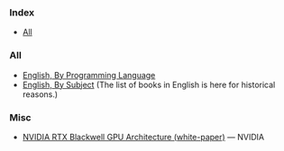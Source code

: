 ### Index

* [All](#all)


### All

* [English, By Programming Language](free-programming-books-langs.md)
* [English, By Subject](free-programming-books-subjects.md)
  (The list of books in English is here for historical reasons.)

### Misc
* [NVIDIA RTX Blackwell GPU Architecture (white-paper)](
  https://images.nvidia.com/aem-dam/Solutions/geforce/blackwell/nvidia-rtx-blackwell-gpu-architecture.pdf
) — NVIDIA

